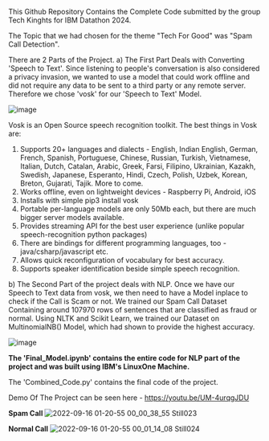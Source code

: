 
This Github Repository Contains the Complete Code submitted by the group Tech Kinghts for IBM Datathon 2024.

The Topic that we had chosen for the theme "Tech For Good" was "Spam Call Detection". 

There are 2 Parts of the Project.
a) The First Part Deals with Converting 'Speech to Text'. 
Since listening to people's conversation is also considered a privacy invasion, we wanted to use a model that could work offline and did not require any data to be sent to a third party or any remote server. 
Therefore we chose 'vosk' for our 'Speech to Text' Model. 

![image](https://github.com/user-attachments/assets/0e348e09-9a1a-4753-bd38-52f1e4138f93)

Vosk is an Open Source speech recognition toolkit. The best things in Vosk are:

1. Supports 20+ languages and dialects - English, Indian English, German, French, Spanish, Portuguese, Chinese, Russian, Turkish, Vietnamese, Italian, Dutch, Catalan, Arabic, Greek, Farsi, Filipino, Ukrainian, Kazakh, Swedish, Japanese, Esperanto, Hindi, Czech, Polish, Uzbek, Korean, Breton, Gujarati, Tajik. More to come.
2. Works offline, even on lightweight devices - Raspberry Pi, Android, iOS
3. Installs with simple pip3 install vosk
4. Portable per-language models are only 50Mb each, but there are much bigger server models available.
5. Provides streaming API for the best user experience (unlike popular speech-recognition python packages)
6. There are bindings for different programming languages, too - java/csharp/javascript etc.
7. Allows quick reconfiguration of vocabulary for best accuracy.
8. Supports speaker identification beside simple speech recognition. 

b) The Second Part of the project deals with NLP. 
Once we have our Speech to Text data from vosk, we then need to have a Model inplace to check if the Call is Scam or not.
We trained our Spam Call Dataset Containing around 107970 rows of sentences that are classified as fraud or normal. 
Using  NLTK and Scikit Learn, we trained our Dataset on MultinomialNB() Model, which had shown to provide the highest accuracy. 

![image](https://github.com/user-attachments/assets/0756c275-0e0c-4d4d-9ba8-814f7757436d)

**The 'Final_Model.ipynb' contains the entire code for NLP part of the project and was built using IBM's LinuxOne Machine.** 

The 'Combined_Code.py' contains the final code of the project. 

Demo Of The Project can be seen here - https://youtu.be/UM-4urqgJDU 
 
**Spam Call** 
![2022-09-16 01-20-55 00_00_38_55 Still023](https://github.com/user-attachments/assets/4ef41f68-31d0-46bc-8a64-4b39b55fecf4)

**Normal Call**
![2022-09-16 01-20-55 00_01_14_08 Still024](https://github.com/user-attachments/assets/a8e412f6-b2e4-483f-83d9-2be7fd5c0ea1)
